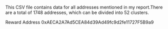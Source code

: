 This CSV file contains data for all addresses mentioned in my report.There are a total of 1748 addresses, which can be divided into 52 clusters.

Reward Address
0xAECA2A7Ad5CEA84d39Ad49fc9d2fe11727F5B9a9
